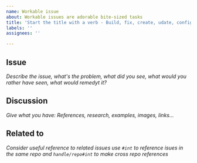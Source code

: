 ```yaml
---
name: Workable issue
about: Workable issues are adorable bite-sized tasks
title: 'Start the title with a verb - Build, fix, create, udate, configure...'
labels: ''
assignees: ''

---
```


## Issue
_Describe the issue, what's the problem, what did you see, what would you rather have seen, what would remedyt it?_

## Discussion
_Give what you have: References, research, examples, images, links..._

## Related to
_Consider useful reference to related issues use `#int` to reference isues in the same repo and `handle/repo#int` to make cross repo references_
